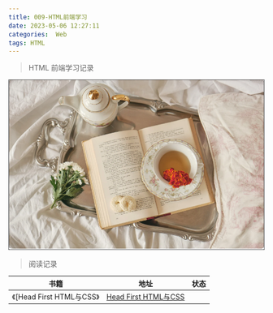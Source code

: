 ```yaml
---
title: 009-HTML前端学习
date: 2023-05-06 12:27:11
categories:  Web
tags: HTML
---
```


> HTML 前端学习记录


![](../images/20230506/2023050601.PNG )



<!--more-->


> 阅读记录





| 书籍 | 地址                                                              | 状态 |
| ---- | ----------------------------------------------------------------- | ---- |
| 《[Head First HTML与CSS》   | [Head First HTML与CSS](https://book.douban.com/subject/25752357/) |      |
